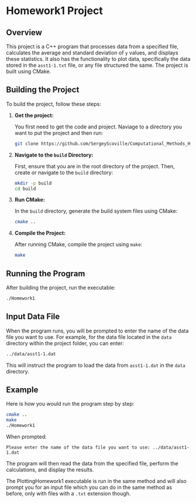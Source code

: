 # Homework1 Project

## Overview

This project is a C++ program that processes data from a specified file, calculates the average and standard deviation of `y` values, and displays these statistics. It also has the functionality to plot data, specifically the data stored in the `asst1-1.txt` file, or any file structured the same. The project is built using CMake.

## Building the Project

To build the project, follow these steps:

1. **Get the project:**

   You first need to get the code and project. Naviage to a directory you want to put the project and then run:

   ```bash
   git clone https://github.com/SergeyScoville/Computational_Methods_Homework_2.git

2. **Navigate to the `build` Directory:**

   First, ensure that you are in the root directory of the project. Then, create or navigate to the `build` directory:

   ```bash
   mkdir -p build
   cd build

3. **Run CMake:**

   In the `build` directory, generate the build system files using CMake:

   ```bash
   cmake ..

4. **Compile the Project:**

   After running CMake, compile the project using `make`:

   ```bash
   make

## Running the Program

After building the project, run the executable:

```bash
./Homework1
```

## Input Data File

When the program runs, you will be prompted to enter the name of the data file you want to use. For example, for the data file located in the `data` directory within the project folder, you can enter:

```bash
../data/asst1-1.dat
```

This will instruct the program to load the data from `asst1-1.dat` in the `data` directory.

## Example

Here is how you would run the program step by step:

```bash
cmake ..
make
./Homework1
```
When prompted:
```plaintext
Please enter the name of the data file you want to use: ../data/asst1-1.dat
```
The program will then read the data from the specified file, perform the calculations, and display the results.

The PlottingHomework1 executable is run in the same method and will also prompt you for an input file which you can do in the same method as before, only with files with a `.txt` extension though.

